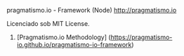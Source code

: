 ﻿pragmatismo.io - Framework (Node)
http://pragmatismo.io

Licenciado sob MIT License.

1. [Pragmatismo.io Methodology] (https://pragmatismo-io.github.io/pragmatismo-io-framework)
